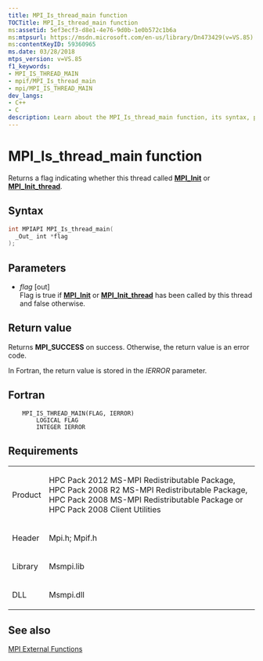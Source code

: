 ```yaml
---
title: MPI_Is_thread_main function
TOCTitle: MPI_Is_thread_main function
ms:assetid: 5ef3ecf3-d8e1-4e76-9d0b-1e0b572c1b6a
ms:mtpsurl: https://msdn.microsoft.com/en-us/library/Dn473429(v=VS.85)
ms:contentKeyID: 59360965
ms.date: 03/28/2018
mtps_version: v=VS.85
f1_keywords:
- MPI_IS_THREAD_MAIN
- mpif/MPI_Is_thread_main
- mpi/MPI_IS_THREAD_MAIN
dev_langs:
- C++
- C
description: Learn about the MPI_Is_thread_main function, its syntax, parameters, and return values. Ideal for users of HPC Pack 2012 MS-MPI Redistributable Package.
---
```


# MPI\_Is\_thread\_main function

Returns a flag indicating whether this thread called [**MPI\_Init**](mpi-init-function.md) or [**MPI\_Init\_thread**](mpi-init-thread-function.md).

## Syntax

``` c++
int MPIAPI MPI_Is_thread_main(
  _Out_ int *flag
);
```

## Parameters

  - *flag* \[out\]  
    Flag is true if [**MPI\_Init**](mpi-init-function.md) or [**MPI\_Init\_thread**](mpi-init-thread-function.md) has been called by this thread and false otherwise.

## Return value

Returns **MPI\_SUCCESS** on success. Otherwise, the return value is an error code.

In Fortran, the return value is stored in the *IERROR* parameter.

## Fortran

``` FORTRAN
    MPI_IS_THREAD_MAIN(FLAG, IERROR)
        LOGICAL FLAG
        INTEGER IERROR
```

## Requirements

<table>
<colgroup>
<col/>
<col/>
</colgroup>
<tbody>
<tr class="odd">
<td><p>Product</p></td>
<td><p>HPC Pack 2012 MS-MPI Redistributable Package, HPC Pack 2008 R2 MS-MPI Redistributable Package, HPC Pack 2008 MS-MPI Redistributable Package or HPC Pack 2008 Client Utilities</p></td>
</tr>
<tr class="even">
<td><p>Header</p></td>
<td>Mpi.h;
Mpif.h</td>
</tr>
<tr class="odd">
<td><p>Library</p></td>
<td>Msmpi.lib</td>
</tr>
<tr class="even">
<td><p>DLL</p></td>
<td>Msmpi.dll</td>
</tr>
</tbody>
</table>


## See also

[MPI External Functions](mpi-external-functions.md)

